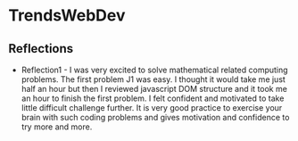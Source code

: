 # TrendsWebDev
## Reflections
* Reflection1 - I was very excited to solve mathematical related computing problems. The first problem J1 was easy. I thought it would take me just half an hour but then I reviewed javascript DOM structure and it took me an hour to finish the first problem. I felt confident and motivated to take little difficult challenge further. It is very good practice to exercise your brain with such coding problems and gives motivation and confidence to try more and more. 
